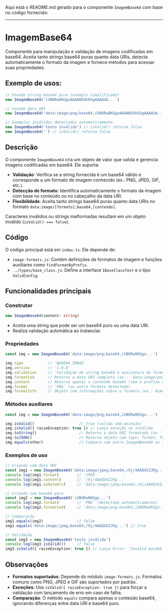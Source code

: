 Aqui está o README.md gerado para o componente `ImagemBase64` com base no código fornecido:

---

# ImagemBase64

Componente para manipulação e validação de imagens codificadas em base64. Aceita tanto strings base64 puras quanto data URIs, detecta automaticamente o formato da imagem e fornece métodos para acessar suas propriedades.

## Exemplo de usos:

```ts
// Usando string base64 pura (exemplo simplificado)
new ImagemBase64('iVBORw0KGgoAAAANSUhEUgAAAAUA...')

// Usando data URI
new ImagemBase64('data:image/png;base64,iVBORw0KGgoAAAANSUhEUgAAAAUA...')

// Exemplos inválidos detectados automaticamente
new ImagemBase64('texto inválido') // isValid() retorna false
new ImagemBase64('') // isValid() retorna false
```

## Descrição

O componente `ImagemBase64` cria um objeto de valor que valida e gerencia imagens codificadas em base64. Ele suporta:

- **Validação**: Verifica se a string fornecida é um base64 válido e corresponde a um formato de imagem conhecido (ex.: PNG, JPEG, GIF, etc.).
- **Detecção de formato**: Identifica automaticamente o formato da imagem com base no conteúdo ou no cabeçalho da data URI.
- **Flexibilidade**: Aceita tanto strings base64 puras quanto data URIs no formato `data:image/[formato];base64,[conteúdo]`.

Caracteres inválidos ou strings malformadas resultam em um objeto inválido (`isValid() === false`).

## Código

O código principal está em `index.ts`. Ele depende de:

- `image-formats.js`: Contém definições de formatos de imagem e funções auxiliares como `findFormatByPrefix`.
- `../types/base_class.js`: Define a interface `IBaseClassText` e o tipo `ValidConfig`.

## Funcionalidades principais

### Construtor
```ts
new ImagemBase64(content: string)
```
- Aceita uma string que pode ser um base64 puro ou uma data URI.
- Realiza validação automática ao instanciar.

### Propriedades
```ts
const img = new ImagemBase64('data:image/png;base64,iVBORw0KGgo...')

img.type           // 'BASE64_IMAGE'
img.version        // '1.0.0'
img.validation     // 'Validação de string base64 e assinatura de formato de imagem'
img.formatted      // Retorna a data URI completa (ex.: 'data:image/png;base64,iVBORw0KGgo...')
img.content        // Retorna apenas o conteúdo base64 (sem o prefixo data URI)
img.format         // 'PNG' (ou outro formato detectado)
img.formatInfo     // Objeto com informações sobre o formato (ex.: mimeType)
```

### Métodos auxiliares
```ts
const img = new ImagemBase64('data:image/png;base64,iVBORw0KGgo...')

img.isValid()                    // true (valida sem exceção)
img.isValid({ raiseException: true }) // Lança exceção se inválido
img.toString()                   // Retorna a data URI formatada (ou '' se inválido)
img.toJSON()                     // Retorna objeto com type, format, formatted, isValid, etc.
img.equals(other)                // Compara com outra ImagemBase64 ou string
```

### Exemplos de uso
```ts
// Criando com data URI
const img1 = new ImagemBase64('data:image/jpeg;base64,/9j/4AAQSkZJRg...')
console.log(img1.format)        // 'JPEG'
console.log(img1.content)       // '/9j/4AAQSkZJRg...'
console.log(img1.asDataUri)     // 'data:image/jpeg;base64,/9j/4AAQSkZJRg...'

// Criando com base64 puro
const img2 = new ImagemBase64('iVBORw0KGgo...')
console.log(img2.format)        // 'PNG' (detectado automaticamente)
console.log(img2.formatted)     // 'data:image/png;base64,iVBORw0KGgo...'

// Comparação
img1.equals(img2)               // false
img1.equals('data:image/jpeg;base64,/9j/4AAQSkZJRg...') // true

// Validação
const img3 = new ImagemBase64('texto inválido')
console.log(img3.isValid())     // false
img3.isValid({ raiseException: true }) // Lança Error: 'Invalid base64 image'
```

## Observações
- **Formatos suportados**: Depende do módulo `image-formats.js`. Formatos comuns como PNG, JPEG e GIF são suportados por padrão.
- **Exceções**: Use `isValid({ raiseException: true })` para forçar a validação com lançamento de erro em caso de falha.
- **Comparação**: O método `equals` compara apenas o conteúdo base64, ignorando diferenças entre data URI e base64 puro.